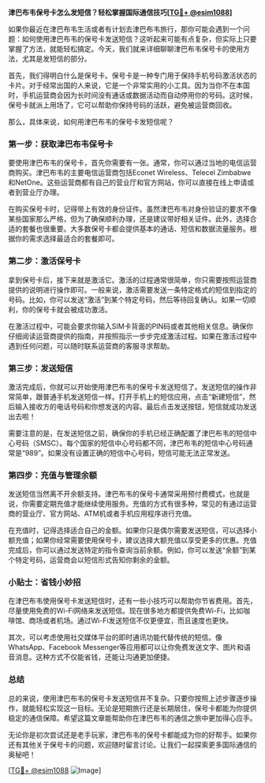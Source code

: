 **津巴布韦保号卡怎么发短信？轻松掌握国际通信技巧[[TG💪+ @esim1088](https://t.me/s/esim1088)]**

如果你最近在津巴布韦生活或者有计划去津巴布韦旅行，那你可能会遇到一个问题：如何使用津巴布韦的保号卡发送短信？这听起来可能有点复杂，但实际上只要掌握了方法，就能轻松搞定。今天，我们就来详细聊聊津巴布韦保号卡的使用方法，尤其是发短信的部分。

首先，我们得明白什么是保号卡。保号卡是一种专门用于保持手机号码激活状态的卡片。对于经常出国的人来说，它是一个非常实用的小工具。因为当你不在本国时，手机运营商会因为长时间没有通话或数据活动而自动停用你的号码。这时候，保号卡就派上用场了，它可以帮助你保持号码的活跃，避免被运营商回收。

那么，具体来说，如何用津巴布韦的保号卡发短信呢？

### 第一步：获取津巴布韦保号卡

要使用津巴布韦的保号卡，首先你需要有一张。通常，你可以通过当地的电信运营商购买。津巴布韦的主要电信运营商包括Econet Wireless、Telecel Zimbabwe和NetOne。这些运营商都有自己的营业厅和官方网站，你可以直接在线上申请或者到营业厅办理。

在购买保号卡时，记得带上有效的身份证件。虽然津巴布韦对身份验证的要求不像某些国家那么严格，但为了确保顺利办理，还是建议带好相关证件。此外，选择合适的套餐也很重要。大多数保号卡都会提供基本的通话、短信和数据流量服务。根据你的需求选择最适合的套餐即可。

### 第二步：激活保号卡

拿到保号卡后，接下来就是激活它。激活的过程通常很简单，你只需要按照运营商提供的说明进行操作即可。一般来说，激活需要发送一条特定格式的短信到指定的号码。比如，你可以发送“激活”到某个特定号码，然后等待回复确认。如果一切顺利，你的保号卡就会被成功激活。

在激活过程中，可能会要求你输入SIM卡背面的PIN码或者其他相关信息。确保你仔细阅读运营商提供的指南，并按照指示一步步完成激活过程。如果在激活过程中遇到任何问题，可以随时联系运营商的客服寻求帮助。

### 第三步：发送短信

激活完成后，你就可以开始使用津巴布韦的保号卡发送短信了。发送短信的操作非常简单，跟普通手机发送短信一样。打开手机上的短信应用，点击“新建短信”，然后输入接收方的电话号码和你想发送的内容。最后点击发送按钮，短信就成功发送出去啦！

需要注意的是，在发送短信之前，确保你的手机已经正确配置了津巴布韦的短信中心号码（SMSC）。每个国家的短信中心号码都不同，津巴布韦的短信中心号码通常是“989”。如果没有设置正确的短信中心号码，短信可能无法正常发送。

### 第四步：充值与管理余额

发送短信当然离不开余额支持。津巴布韦的保号卡通常采用预付费模式，也就是说，你需要定期充值才能继续使用服务。充值的方式有很多种，常见的有通过运营商的营业厅、官方网站、ATM机或者手机应用程序进行充值。

在充值时，记得选择适合自己的金额。如果你只是偶尔需要发送短信，可以选择小额充值；如果你经常需要使用保号卡，建议选择大额充值以享受更多的优惠。充值完成后，你可以通过发送特定的指令查询当前余额。例如，你可以发送“余额”到某个特定号码，运营商会以短信形式告知你剩余的金额。

### 小贴士：省钱小妙招

在津巴布韦使用保号卡发送短信时，还有一些小技巧可以帮助你节省费用。首先，尽量使用免费的Wi-Fi网络来发送短信。现在很多地方都提供免费Wi-Fi，比如咖啡馆、商场或者机场。通过Wi-Fi发送短信不仅更便宜，而且速度也更快。

其次，可以考虑使用社交媒体平台的即时通讯功能代替传统的短信。像WhatsApp、Facebook Messenger等应用都可以让你免费发送文字、图片和语音消息。这种方式不仅能省钱，还能让沟通更加便捷。

### 总结

总的来说，使用津巴布韦的保号卡发送短信并不复杂。只要你按照上述步骤逐步操作，就能轻松实现这一目标。无论是短期旅行还是长期居住，保号卡都能为你提供稳定的通信保障。希望这篇文章能帮助你在津巴布韦的通信之旅中更加得心应手。

无论你是初次尝试还是老手玩家，津巴布韦的保号卡都能成为你的好帮手。如果你还有其他关于保号卡的问题，欢迎随时留言讨论。让我们一起探索更多国际通信的奥秘吧！

[[TG💪+ @esim1088](https://t.me/s/esim1088) ![Image](https://i.postimg.cc/4NQfJmqS/Snipaste-2025-05-13-00-14-12.png)]